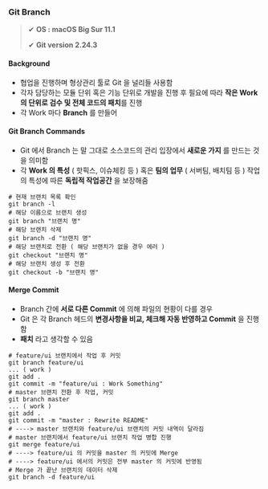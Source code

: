 ### Git Branch

> ✔ **OS : macOS Big Sur 11.1**
>
> ✔ **Git version 2.24.3**



#### Background

- 협업을 진행하며 형상관리 툴로 Git 을 널리들 사용함
- 각자 담당하는 모듈 단위 혹은 기능 단위로 개발을 진행 후 필요에 따라 **작은 Work 의 단위로 검수 및 전체 코드의 패치**를 진행
- 각 Work 마다 **Branch** 를 만들어 



#### Git Branch Commands

- Git 에서 Branch 는 말 그대로 소스코드의 관리 입장에서 **새로운 가지** 를 만드는 것을 의미함
- 각 **Work 의 특성** ( 핫픽스, 이슈체킹 등 ) 혹은 **팀의 업무** ( 서버팀, 배치팀 등 ) 작업의 특성에 따른 **독립적 작업공간** 을 보장해줌

~~~shell
# 현재 브랜치 목록 확인
git branch -l
# 해당 이름으로 브랜치 생성
git branch "브랜치 명"
# 해당 브랜치 삭제
git branch -d "브랜치 명"
# 해당 브랜치로 전환 ( 해당 브랜치가 없을 경우 에러 )
git checkout "브랜치 명"
# 해당 브랜치 생성 후 전환 
git checkout -b "브랜치 명"
~~~



#### Merge Commit

- Branch 간에 **서로 다른 Commit** 에 의해 파일의 현황이 다를 경우
- Git 은 각 Branch 헤드의 **변경사항을 비교, 체크해 자동 반영하고 Commit** 을 진행함
- **패치** 라고 생각할 수 있음

~~~shell
# feature/ui 브랜치에서 작업 후 커밋
git branch feature/ui
... ( work )
git add .
git commit -m "feature/ui : Work Something"
# master 브랜치 전환 후 작업, 커밋
git branch master
... ( work )
git add .
git commit -m "master : Rewrite README"
# ----> master 브랜치와 feature/ui 브랜치의 커밋 내역이 달라짐
# master 브랜치에서 feature/ui 브랜치 작업 병합 진행
git merge feature/ui
# ----> feature/ui 의 커밋을 master 의 커밋에 Merge
# ----> feature/ui 에서의 커밋은 전부 master 의 커밋에 반영됨 
# Merge 가 끝난 브랜치의 데이터 삭제
git branch -d feature/ui
~~~



